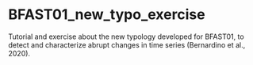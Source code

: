 # BFAST01_new_typo_exercise

Tutorial and exercise about the new typology developed for BFAST01, to detect and characterize abrupt changes in time series (Bernardino et al., 2020).

